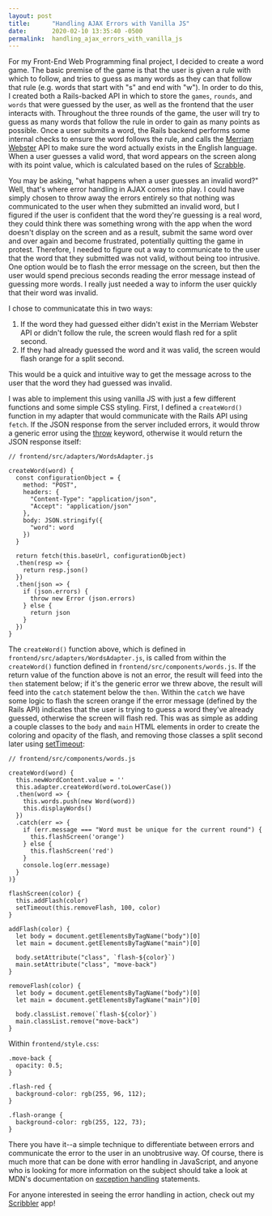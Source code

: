 ```yaml
---
layout: post
title:      "Handling AJAX Errors with Vanilla JS"
date:       2020-02-10 13:35:40 -0500
permalink:  handling_ajax_errors_with_vanilla_js
---
```



For my Front-End Web Programming final project, I decided to create a word game. The basic premise of the game is that the user is given a rule with which to follow, and tries to guess as many words as they can that follow that rule (e.g. words that start with "s" and end with "w"). In order to do this, I created both a Rails-backed API in which to store the `games`, `rounds`, and `words` that were guessed by the user, as well as the frontend that the user interacts with. Throughout the three rounds of the game, the user will try to guess as many words that follow the rule in order to gain as many points as possible. Once a user submits a word, the Rails backend performs some internal checks to ensure the word follows the rule, and calls the [Merriam Webster](https://dictionaryapi.com/) API to make sure the word actually exists in the English language. When a user guesses a valid word, that word appears on the screen along with its point value, which is calculated based on the rules of [Scrabble](https://scrabble.hasbro.com/en-us/faq).

You may be asking, "what happens when a user guesses an invalid word?" Well, that's where error handling in AJAX comes into play. I could have simply chosen to throw away the errors entirely so that nothing was communicated to the user when they submitted an invalid word, but I figured if the user is confident that the word they're guessing is a real word, they could think there was something wrong with the app when the word doesn't display on the screen and as a result, submit the same word over and over again and become frustrated, potentially quitting the game in protest. Therefore, I needed to figure out a way to communicate to the user that the word that they submitted was not valid, without being too intrusive. One option would be to flash the error message on the screen, but then the user would spend precious seconds reading the error message instead of guessing more words. I really just needed a way to inform the user quickly that their word was invalid.

I chose to communicatate this in two ways:
1. If the word they had guessed either didn't exist in the Merriam Webster API or didn't follow the rule, the screen would flash red for a split second.
2. If they had already guessed the word and it was valid, the screen would flash orange for a split second.

This would be a quick and intuitive way to get the message across to the user that the word they had guessed was invalid.

I was able to implement this using vanilla JS with just a few different functions and some simple CSS styling. First, I defined a `createWord()` function in my adapter that would communicate with the Rails API using `fetch`. If the JSON response from the server included errors, it would throw a generic error using the [throw](https://developer.mozilla.org/en-US/docs/Web/JavaScript/Reference/Statements/throw) keyword, otherwise it would return the JSON response itself:

```
// frontend/src/adapters/WordsAdapter.js

createWord(word) {
  const configurationObject = {
    method: "POST",
    headers: {
      "Content-Type": "application/json",
      "Accept": "application/json"
    },
    body: JSON.stringify({
      "word": word
    })
  }

  return fetch(this.baseUrl, configurationObject)
  .then(resp => {
    return resp.json()
  })
  .then(json => {
    if (json.errors) {
      throw new Error (json.errors)
    } else {
      return json
    }
  })
}
```

The `createWord()` function above, which is defined in `frontend/src/adapters/WordsAdapter.js`, is called from within the `createWord()` function defined in `frontend/src/components/words.js`. If the return value of the function above is not an error, the result will feed into the `then` statement below; if it's the generic error we threw above, the result will feed into the `catch` statement below the `then`. Within the `catch` we have some logic to flash the screen orange if the error message (defined by the Rails API) indicates that the user is trying to guess a word they've already guessed, otherwise the screen will flash red. This was as simple as adding a couple classes to the `body` and `main` HTML elements in order to create the coloring and opacity of the flash, and removing those classes a split second later using [setTimeout](https://developer.mozilla.org/en-US/docs/Web/API/WindowOrWorkerGlobalScope/setTimeout):

```
// frontend/src/components/words.js

createWord(word) {
  this.newWordContent.value = ''
  this.adapter.createWord(word.toLowerCase())
  .then(word => {
    this.words.push(new Word(word))
    this.displayWords()
  })
  .catch(err => {
    if (err.message === "Word must be unique for the current round") {
      this.flashScreen('orange')
    } else {
      this.flashScreen('red')
    }
    console.log(err.message)
  }
)}

flashScreen(color) {
  this.addFlash(color)
  setTimeout(this.removeFlash, 100, color)
}

addFlash(color) {
  let body = document.getElementsByTagName("body")[0]
  let main = document.getElementsByTagName("main")[0]

  body.setAttribute("class", `flash-${color}`)
  main.setAttribute("class", "move-back")
}

removeFlash(color) {
  let body = document.getElementsByTagName("body")[0]
  let main = document.getElementsByTagName("main")[0]

  body.classList.remove(`flash-${color}`)
  main.classList.remove("move-back")
}
```

Within `frontend/style.css`:
```
.move-back {
  opacity: 0.5;
}

.flash-red {
  background-color: rgb(255, 96, 112);
}

.flash-orange {
  background-color: rgb(255, 122, 73);
}
```

There you have it--a simple technique to differentiate between errors and communicate the error to the user in an unobtrusive way. Of course, there is much more that can be done with error handling in JavaScript, and anyone who is looking for more information on the subject should take a look at MDN's documentation on [exception handling](https://developer.mozilla.org/en-US/docs/Web/JavaScript/Guide/Control_flow_and_error_handling#Exception_handling_statements) statements.

For anyone interested in seeing the error handling in action, check out my [Scribbler](https://github.com/tgray017/scribbler) app!

